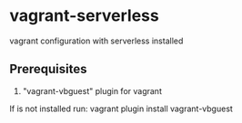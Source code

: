 # vagrant-serverless
vagrant configuration with serverless installed

## Prerequisites
1. "vagrant-vbguest" plugin for vagrant

If is not installed run: vagrant plugin install vagrant-vbguest
